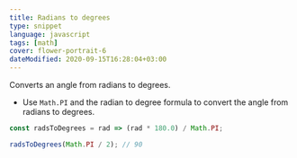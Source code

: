 ```yaml
---
title: Radians to degrees
type: snippet
language: javascript
tags: [math]
cover: flower-portrait-6
dateModified: 2020-09-15T16:28:04+03:00
---
```


Converts an angle from radians to degrees.

- Use `Math.PI` and the radian to degree formula to convert the angle from radians to degrees.

```js
const radsToDegrees = rad => (rad * 180.0) / Math.PI;
```

```js
radsToDegrees(Math.PI / 2); // 90
```

